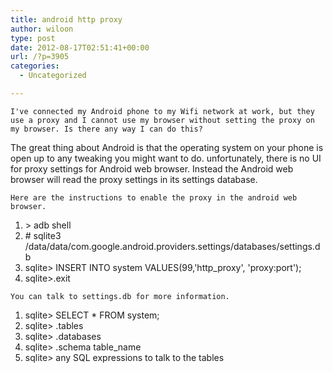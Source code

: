 ```yaml
---
title: android http proxy
author: wiloon
type: post
date: 2012-08-17T02:51:41+00:00
url: /?p=3905
categories:
  - Uncategorized

---
```

  
    I've connected my Android phone to my Wifi network at work, but they use a proxy and I cannot use my browser without setting the proxy on my browser. Is there any way I can do this?
  

<div id="post-749">
  The great thing about Android is that the operating system on your phone is open up to any tweaking you might want to do. unfortunately, there is no UI for proxy settings for Android web browser. Instead the Android web browser will read the proxy settings in its settings database. 
  
    Here are the instructions to enable the proxy in the android web browser.
  
  <ol>
    <li>
      > adb shell
    </li>
    <li>
      # sqlite3 /data/data/com.google.android.providers.settings/databases/settings.db
    </li>
    <li>
      sqlite> INSERT INTO system VALUES(99,'http_proxy', 'proxy:port');
    </li>
    <li>
      sqlite>.exit
    </li>
  </ol>
  
    You can talk to settings.db for more information.
  
  <ol>
    <li>
      sqlite> SELECT * FROM system;
    </li>
    <li>
      sqlite> .tables
    </li>
    <li>
      sqlite> .databases
    </li>
    <li>
      sqlite> .schema table_name
    </li>
    <li>
      sqlite> any SQL expressions to talk to the tables
    </li>
  </ol>
